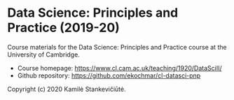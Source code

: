# Data Science: Principles and Practice (2019-20)

Course materials for the Data Science: Principles and Practice course at the University of Cambridge.
* Course homepage: https://www.cl.cam.ac.uk/teaching/1920/DataSciII/
* Github repository: https://github.com/ekochmar/cl-datasci-pnp

Copyright (c) 2020 Kamilė Stankevičiūtė.
